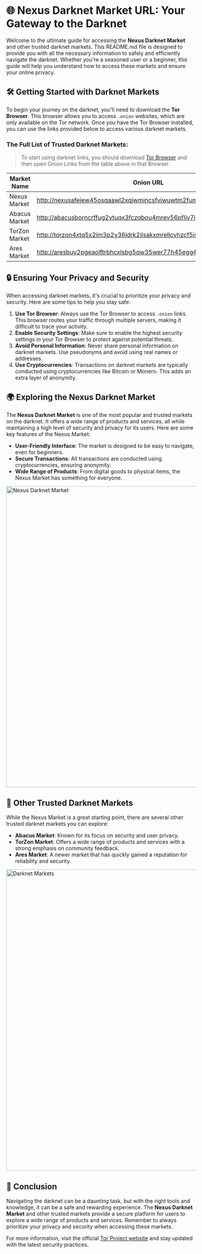 

# 🌐 Nexus Darknet Market URL: Your Gateway to the Darknet

Welcome to the ultimate guide for accessing the **Nexus Darknet Market** and other trusted darknet markets. This README.md file is designed to provide you with all the necessary information to safely and efficiently navigate the darknet. Whether you're a seasoned user or a beginner, this guide will help you understand how to access these markets and ensure your online privacy.

## 🛠️ Getting Started with Darknet Markets

To begin your journey on the darknet, you'll need to download the **Tor Browser**. This browser allows you to access `.onion` websites, which are only available on the Tor network. Once you have the Tor Browser installed, you can use the links provided below to access various darknet markets.

### The Full List of Trusted Darknet Markets:

> To start using darknet links, you should download [Tor Browser](https://www.torproject.org/) and then open Onion Links from the table above in that Browser.

| Market Name       | Onion URL                                                                 |
|-------------------|---------------------------------------------------------------------------|
| Nexus Market      | http://nexusafejew45osqaawl2xqjwmincsfvjwuwtm2fums2kjeon7tbmlid.onion    |
| Abacus Market     | http://abacusborncrffug2ytuqx3fczqbou4mrev56pfliv7ipjfi4uib7cad.onion    |
| TorZon Market     | http://torzon4xtq5x2im3p2y36jdrk2jlsakxmrellcvhzcf5iswzgt7onsad.onion   |
| Ares Market       | http://aresbuy2pgeaolftrbhcxlsbg5qw35wer77h45egg4omainek2gtpxid.onion   |

## 🔒 Ensuring Your Privacy and Security

When accessing darknet markets, it's crucial to prioritize your privacy and security. Here are some tips to help you stay safe:

1. **Use Tor Browser**: Always use the Tor Browser to access `.onion` links. This browser routes your traffic through multiple servers, making it difficult to trace your activity.
2. **Enable Security Settings**: Make sure to enable the highest security settings in your Tor Browser to protect against potential threats.
3. **Avoid Personal Information**: Never share personal information on darknet markets. Use pseudonyms and avoid using real names or addresses.
4. **Use Cryptocurrencies**: Transactions on darknet markets are typically conducted using cryptocurrencies like Bitcoin or Monero. This adds an extra layer of anonymity.

## 🌍 Exploring the Nexus Darknet Market

The **Nexus Darknet Market** is one of the most popular and trusted markets on the darknet. It offers a wide range of products and services, all while maintaining a high level of security and privacy for its users. Here are some key features of the Nexus Market:

- **User-Friendly Interface**: The market is designed to be easy to navigate, even for beginners.
- **Secure Transactions**: All transactions are conducted using cryptocurrencies, ensuring anonymity.
- **Wide Range of Products**: From digital goods to physical items, the Nexus Market has something for everyone.

<img src='https://i.ytimg.com/vi/48U7k2wYzS0/maxresdefault.jpg' alt='Nexus Darknet Market' width='800'/>

## 🚀 Other Trusted Darknet Markets

While the Nexus Market is a great starting point, there are several other trusted darknet markets you can explore:

- **Abacus Market**: Known for its focus on security and user privacy.
- **TorZon Market**: Offers a wide range of products and services with a strong emphasis on community feedback.
- **Ares Market**: A newer market that has quickly gained a reputation for reliability and security.

<img src='https://i1.wp.com/hackersonlineclub.com/wp-content/uploads/2020/02/Dark-Web.png?w=773&ssl=1' alt='Darknet Markets' width='800'/>

## 📜 Conclusion

Navigating the darknet can be a daunting task, but with the right tools and knowledge, it can be a safe and rewarding experience. The **Nexus Darknet Market** and other trusted markets provide a secure platform for users to explore a wide range of products and services. Remember to always prioritize your privacy and security when accessing these markets.

For more information, visit the official [Tor Project website](https://www.torproject.org/) and stay updated with the latest security practices.

